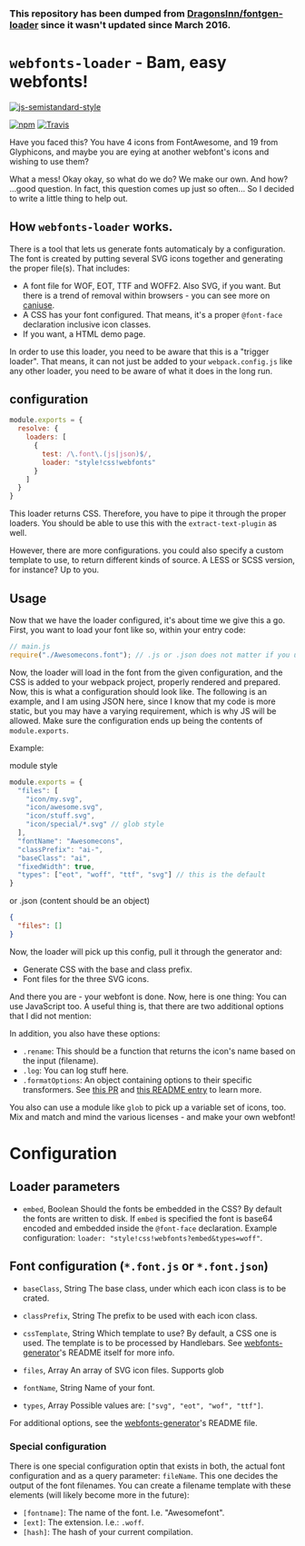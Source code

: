 ### __This repository has been dumped from [DragonsInn/fontgen-loader](https://github.com/DragonsInn/fontgen-loader) since it wasn't updated since March 2016.__


# `webfonts-loader` - Bam, easy webfonts!

[![js-semistandard-style](https://cdn.rawgit.com/flet/semistandard/master/badge.svg)](https://github.com/Flet/semistandard)

[![npm](https://img.shields.io/npm/v/webfonts-loader.svg?style=flat-square)](https://www.npmjs.com/package/webfonts-loader)
[![Travis](https://img.shields.io/travis/jeerbl/webfonts-loader.svg?style=flat-square)](https://travis-ci.org/jeerbl/webfonts-loader)

Have you faced this? You have 4 icons from FontAwesome, and 19 from Glyphicons, and maybe you are eying at another webfont's icons and wishing to use them?

What a mess! Okay okay, so what do we do? We make our own. And how? ...good question. In fact, this question comes up just so often... So I decided to write a little thing to help out.

## How `webfonts-loader` works.
There is a tool that lets us generate fonts automaticaly by a configuration. The font is created by putting several SVG icons together and generating the proper file(s). That includes:

- A font file for WOF, EOT, TTF and WOFF2. Also SVG, if you want. But there is a trend of removal within browsers - you can see more on [caniuse](http://caniuse.com).
- A CSS has your font configured. That means, it's a proper `@font-face` declaration inclusive icon classes.
- If you want, a HTML demo page.

In order to use this loader, you need to be aware that this is a "trigger loader". That means, it can not just be added to your `webpack.config.js` like any other loader, you need to be aware of what it does in the long run.

## configuration

```javascript
module.exports = {
  resolve: {
    loaders: [
      {
        test: /\.font\.(js|json)$/,
        loader: "style!css!webfonts"
      }
    ]
  }
}
```

This loader returns CSS. Therefore, you have to pipe it through the proper loaders. You should be able to use this with the `extract-text-plugin` as well.

However, there are more configurations. you could also specify a custom template to use, to return different kinds of source. A LESS or SCSS version, for instance? Up to you.

## Usage

Now that we have the loader configured, it's about time we give this a go. First, you want to load your font like so, within your entry code:

```javascript
// main.js
require("./Awesomecons.font"); // .js or .json does not matter if you used the config above.
```

Now, the loader will load in the font from the given configuration, and the CSS is added to your webpack project, properly rendered and prepared. Now, this is what a configuration should look like. The following is an example, and I am using JSON here, since I know that my code is more static, but you may have a varying requirement, which is why JS will be allowed. Make sure the configuration ends up being the contents of `module.exports`.

Example:

module style
```javascript
module.exports = {
  "files": [
    "icon/my.svg",
    "icon/awesome.svg",
    "icon/stuff.svg",
    "icon/special/*.svg" // glob style
  ],
  "fontName": "Awesomecons",
  "classPrefix": "ai-",
  "baseClass": "ai",
  "fixedWidth": true,
  "types": ["eot", "woff", "ttf", "svg"] // this is the default
}
```

or .json (content should be an object)
```json
{
  "files": []
}
```



Now, the loader will pick up this config, pull it through the generator and:

- Generate CSS with the base and class prefix.
- Font files for the three SVG icons.

And there you are - your webfont is done. Now, here is one thing: You can use JavaScript too. A useful thing is, that there are two additional options that I did not mention:

In addition, you also have these options:

- `.rename`: This should be a function that returns the icon's name based on the input (filename).
- `.log`: You can log stuff here.
- `.formatOptions`: An object containing options to their specific transformers. See [this PR](https://github.com/sunflowerdeath/webfonts-generator/pull/6) and [this README entry](https://github.com/sunflowerdeath/webfonts-generator#formatoptions) to learn more.

You also can use a module like `glob` to pick up a variable set of icons, too. Mix and match and mind the various licenses - and make your own webfont!


# Configuration
## Loader parameters

- `embed`, Boolean
Should the fonts be embedded in the CSS? By default the fonts are written to disk. If `embed` is specified the font is base64 encoded and embedded inside the `@font-face` declaration. Example configuration: `loader: "style!css!webfonts?embed&types=woff"`.

## Font configuration (`*.font.js` or `*.font.json`)

- `baseClass`, String
The base class, under which each icon class is to be crated.

- `classPrefix`, String
The prefix to be used with each icon class.

- `cssTemplate`, String
Which template to use? By default, a CSS one is used. The template is to be processed by Handlebars. See [webfonts-generator](https://github.com/sunflowerdeath/webfonts-generator)'s README itself for more info.

- `files`, Array
An array of SVG icon files. Supports glob

- `fontName`, String
Name of your font.

- `types`, Array
Possible values are: `["svg", "eot", "wof", "ttf"]`.

For additional options, see the [webfonts-generator](https://github.com/sunflowerdeath/webfonts-generator)'s README file.

### Special configuration
There is one special configuration optin that exists in both, the actual font configuration and as a query parameter: `fileName`. This one decides the output of the font filenames. You can create a filename template with these elements (will likely become more in the future):

- `[fontname]`: The name of the font. I.e. "Awesomefont".
- `[ext]`: The extension. I.e.: `.woff`.
- `[hash]`: The hash of your current compilation.

